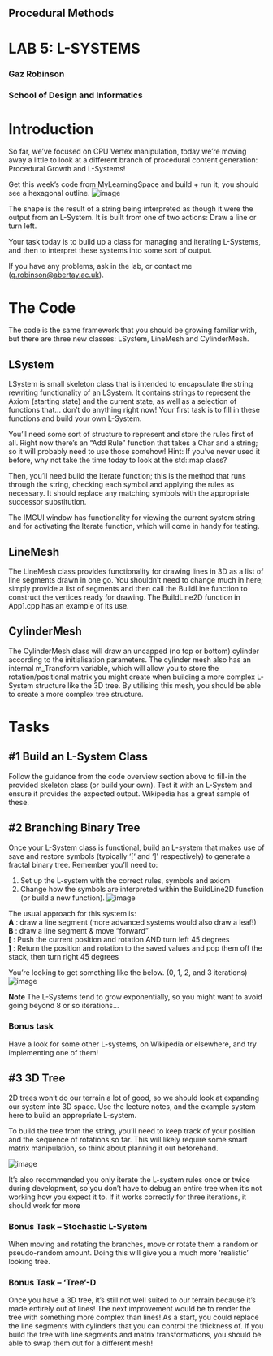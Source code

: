## Procedural Methods
# LAB 5: L-SYSTEMS
### Gaz Robinson
### School of Design and Informatics
# Introduction
So far, we’ve focused on CPU Vertex manipulation, today we’re moving away a little to look at a different branch of procedural content generation: Procedural Growth and L-Systems!

Get this week’s code from MyLearningSpace and build + run it; you should see a hexagonal outline. 
![image](https://user-images.githubusercontent.com/5627386/137639324-db59db23-8661-47d0-9430-4665eff584bf.png)

The shape is the result of a string being interpreted as though it were the output from an L-System. It is built from one of two actions: Draw a line or turn left.

Your task today is to build up a class for managing and iterating L-Systems, and then to interpret these systems into some sort of output.

If you have any problems, ask in the lab, or contact me (g.robinson@abertay.ac.uk). 
 
# The Code
The code is the same framework that you should be growing familiar with, but there are three new classes: LSystem, LineMesh and CylinderMesh. 
## LSystem
LSystem is small skeleton class that is intended to encapsulate the string rewriting functionality of an LSystem. 
It contains strings to represent the Axiom (starting state) and the current state, as well as a selection of functions that… don’t do anything right now!
Your first task is to fill in these functions and build your own L-System.

You’ll need some sort of structure to represent and store the rules first of all. Right now there’s an “Add Rule” function that takes a Char and a string; so it will probably need to use those somehow!
Hint: If you’ve never used it before, why not take the time today to look at the std::map class?

Then, you’ll need build the Iterate function; this is the method that runs through the string, checking each symbol and applying the rules as necessary. 
It should replace any matching symbols with the appropriate successor substitution.

The IMGUI window has functionality for viewing the current system string and for activating the Iterate function, which will come in handy for testing.
## LineMesh
The LineMesh class provides functionality for drawing lines in 3D as a list of line segments drawn in one go. 
You shouldn’t need to change much in here; simply provide a list of segments and then call the BuildLine function to construct the vertices ready for drawing.
The BuildLine2D function in App1.cpp has an example of its use.
## CylinderMesh
The CylinderMesh class will draw an uncapped (no top or bottom) cylinder according to the initialisation parameters.
The cylinder mesh also has an internal m_Transform variable, which will allow you to store the rotation/positional matrix you might create when building a more complex L-System structure like the 3D tree.
By utilising this mesh, you should be able to create a more complex tree structure.
 
# Tasks
## #1 Build an L-System Class
Follow the guidance from the code overview section above to fill-in the provided skeleton class (or build your own). Test it with an L-System and ensure it provides the expected output.
Wikipedia has a great sample of these.
## #2 Branching Binary Tree
Once your L-System class is functional, build an L-system that makes use of save and restore symbols (typically ‘[‘ and ‘]' respectively) to generate a fractal binary tree.
Remember you’ll need to:
1.	Set up the L-system with the correct rules, symbols and axiom 
2.	Change how the symbols are interpreted within the BuildLine2D function (or build a new function).
![image](https://user-images.githubusercontent.com/5627386/137639535-55179d18-af8b-422d-b0c2-14bc55532394.png)


The usual approach for this system is:  
**A** : draw a line segment (more advanced systems would also draw a leaf!)  
**B** : draw a line segment & move “forward”  
**[**  : Push the current position and rotation AND turn left 45 degrees  
**]**  : Return the position and rotation to the saved values and pop them off the stack, then turn right 45 degrees  

You’re looking to get something like the below. (0, 1, 2, and 3 iterations)
![image](https://user-images.githubusercontent.com/5627386/137639408-588fffc6-0318-4a6c-b7cf-20842e3c1d17.png)

**Note** The L-Systems tend to grow exponentially, so you might want to avoid going beyond 8 or so iterations…

### Bonus task
Have a look for some other L-systems, on Wikipedia or elsewhere, and try implementing one of them!

## #3 3D Tree
2D trees won’t do our terrain a lot of good, so we should look at expanding our system into 3D space.
Use the lecture notes, and the example system here to build an appropriate L-system.

To build the tree from the string, you’ll need to keep track of your position and the sequence of rotations so far.
This will likely require some smart matrix manipulation, so think about planning it out beforehand.

![image](https://user-images.githubusercontent.com/5627386/137639526-84205a6d-9bc8-43b7-9b5d-7f2b01685c68.png)

It’s also recommended you only iterate the L-system rules once or twice during development, so you don’t have to debug an entire tree when it’s not working how you expect it to. 
If it works correctly for three iterations, it should work for more

### Bonus Task – Stochastic L-System
When moving and rotating the branches, move or rotate them a random or pseudo-random amount. Doing this will give you a much more ‘realistic’ looking tree.

### Bonus Task – ‘Tree’-D
Once you have a 3D tree, it’s still not well suited to our terrain because it’s made entirely out of lines!
The next improvement would be to render the tree with something more complex than lines!
As a start, you could replace the line segments with cylinders that you can control the thickness of.
If you build the tree with line segments and matrix transformations, you should be able to swap them out for a different mesh!
